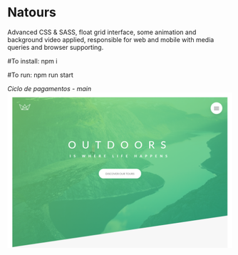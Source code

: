 # Natours
Advanced CSS & SASS, float grid interface, some animation and background video applied, responsible for web and mobile with media queries and browser supporting.

#To install: 
npm i

#To run: 
npm run start

*Ciclo de pagamentos - main*
![Ciclos de Pagamaento](https://github.com/atelesjr/Natours/blob/master/img/snaps/01.PNG)